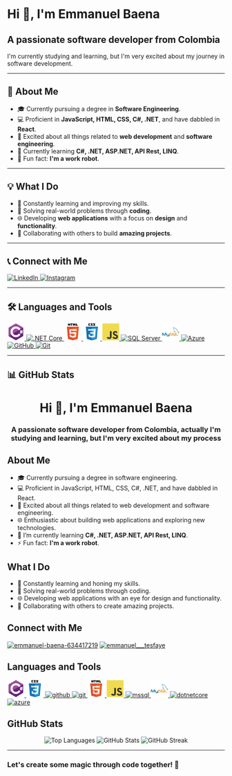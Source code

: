# Hi 👋, I'm Emmanuel Baena

## A passionate software developer from Colombia

I'm currently studying and learning, but I'm very excited about my journey in software development.

---

## 📌 About Me

- 🎓 Currently pursuing a degree in **Software Engineering**.
- 💻 Proficient in **JavaScript, HTML, CSS, C#, .NET**, and have dabbled in **React**.
- 🚀 Excited about all things related to **web development** and **software engineering**.
- 🌱 Currently learning **C#, .NET, ASP.NET, API Rest, LINQ**.
- 🤖 Fun fact: **I'm a work robot**.

---

## 💡 What I Do

- 🌟 Constantly learning and improving my skills.
- 🧩 Solving real-world problems through **coding**.
- 🌐 Developing **web applications** with a focus on **design** and **functionality**.
- 🤝 Collaborating with others to build **amazing projects**.

---

## 📞 Connect with Me

<p align="left">
<a href="https://linkedin.com/in/emmanuel-baena-634417219" target="blank">
<img src="https://raw.githubusercontent.com/rahuldkjain/github-profile-readme-generator/master/src/images/icons/Social/linked-in-alt.svg" alt="LinkedIn" height="30" width="40" />
</a>
<a href="https://www.instagram.com/emmanuel__tesfaye/" target="blank">
<img src="https://raw.githubusercontent.com/rahuldkjain/github-profile-readme-generator/master/src/images/icons/Social/instagram.svg" alt="Instagram" height="30" width="40" />
</a>
</p>

---

## 🛠️ Languages and Tools

<p align="left">
<a href="https://www.w3schools.com/cs/" target="_blank"> <img src="https://raw.githubusercontent.com/devicons/devicon/master/icons/csharp/csharp-original.svg" alt="C#" width="40" height="40"/> </a>
<a href="https://dotnet.microsoft.com/en-us/download" target="_blank"> <img src="https://img.icons8.com/?size=100&id=1BC75jFEBED6&format=png&color=000000" alt=".NET Core" width="40" height="40"/> </a>
<a href="https://www.w3schools.com/html/" target="_blank"> <img src="https://raw.githubusercontent.com/devicons/devicon/master/icons/html5/html5-original-wordmark.svg" alt="HTML5" width="40" height="40"/> </a>
<a href="https://www.w3schools.com/css/" target="_blank"> <img src="https://raw.githubusercontent.com/devicons/devicon/master/icons/css3/css3-original-wordmark.svg" alt="CSS3" width="40" height="40"/> </a>
<a href="https://developer.mozilla.org/en-US/docs/Web/JavaScript" target="_blank"> <img src="https://raw.githubusercontent.com/devicons/devicon/master/icons/javascript/javascript-original.svg" alt="JavaScript" width="40" height="40"/> </a>
<a href="https://www.microsoft.com/en-us/sql-server" target="_blank"> <img src="https://www.svgrepo.com/show/303229/microsoft-sql-server-logo.svg" alt="SQL Server" width="40" height="40"/> </a>
<a href="https://www.mysql.com/" target="_blank"> <img src="https://raw.githubusercontent.com/devicons/devicon/master/icons/mysql/mysql-original-wordmark.svg" alt="MySQL" width="40" height="40"/> </a>
<a href="https://azure.microsoft.com/es-es/" target="_blank"> <img src="https://img.icons8.com/?size=100&id=VLKafOkk3sBX&format=png&color=000000" alt="Azure" width="40" height="40"/> </a>
<a href="https://github.com/" target="_blank"> <img src="https://img.icons8.com/?size=100&id=52539&format=png&color=000000" alt="GitHub" width="40" height="40"/> </a>
<a href="https://git-scm.com/" target="_blank"> <img src="https://www.vectorlogo.zone/logos/git-scm/git-scm-icon.svg" alt="Git" width="40" height="40"/> </a>
</p>

---

## 📊 GitHub Stats

<h1 align="center">Hi 👋, I'm Emmanuel Baena</h1>
<h3 align="center">A passionate software developer from Colombia, actually I'm studying and learning, but I'm very excited about my process</h3>

## About Me

- 🎓 Currently pursuing a degree in software engineering.
- 💻 Proficient in JavaScript, HTML, CSS, C#, .NET, and have dabbled in React.
- 🚀 Excited about all things related to web development and software engineering.
- 🌐 Enthusiastic about building web applications and exploring new technologies.
- 🌱 I’m currently learning **C#, .NET, ASP.NET, API Rest, LINQ**.
- ⚡ Fun fact: **I'm a work robot**.

## What I Do

- 🌟 Constantly learning and honing my skills.
- 🧩 Solving real-world problems through coding.
- 🌐 Developing web applications with an eye for design and functionality.
- 🤝 Collaborating with others to create amazing projects.

## Connect with Me

<p align="left">
<a href="https://linkedin.com/in/emmanuel-baena-634417219" target="blank"><img align="center" src="https://raw.githubusercontent.com/rahuldkjain/github-profile-readme-generator/master/src/images/icons/Social/linked-in-alt.svg" alt="emmanuel-baena-634417219" height="30" width="40" /></a>
<a href="https://www.instagram.com/emmanuel__tesfaye/" target="blank"><img align="center" src="https://raw.githubusercontent.com/rahuldkjain/github-profile-readme-generator/master/src/images/icons/Social/instagram.svg" alt="emmanuel___tesfaye" height="30" width="40" /></a>
</p>

## Languages and Tools

<p align="left"> 
<a href="https://www.w3schools.com/cs/" target="_blank"> <img src="https://raw.githubusercontent.com/devicons/devicon/master/icons/csharp/csharp-original.svg" alt="csharp" width="40" height="40"/> </a> 
<a href="https://www.w3schools.com/css/" target="_blank"> <img src="https://raw.githubusercontent.com/devicons/devicon/master/icons/css3/css3-original-wordmark.svg" alt="css3" width="40" height="40"/> </a> 
<a href="https://github.com/" target="_blank"> <img src="https://img.icons8.com/?size=100&id=52539&format=png&color=000000" alt="github" width="40" height="40"/> </a> 
<a href="https://git-scm.com/" target="_blank"> <img src="https://www.vectorlogo.zone/logos/git-scm/git-scm-icon.svg" alt="git" width="40" height="40"/> </a> 
<a href="https://www.w3.org/html/" target="_blank"> <img src="https://raw.githubusercontent.com/devicons/devicon/master/icons/html5/html5-original-wordmark.svg" alt="html5" width="40" height="40"/> </a> 
<a href="https://developer.mozilla.org/en-US/docs/Web/JavaScript" target="_blank"> <img src="https://raw.githubusercontent.com/devicons/devicon/master/icons/javascript/javascript-original.svg" alt="javascript" width="40" height="40"/> </a> 
<a href="https://www.microsoft.com/en-us/sql-server" target="_blank"> <img src="https://www.svgrepo.com/show/303229/microsoft-sql-server-logo.svg" alt="mssql" width="40" height="40"/> </a> 
<a href="https://www.mysql.com/" target="_blank"> <img src="https://raw.githubusercontent.com/devicons/devicon/master/icons/mysql/mysql-original-wordmark.svg" alt="mysql" width="40" height="40"/> </a> 
<a href="https://dotnet.microsoft.com/en-us/download" target="_blank"> <img src="https://img.icons8.com/?size=100&id=1BC75jFEBED6&format=png&color=000000" alt="dotnetcore" width="40" height="40"/> </a> 
<a href="https://azure.microsoft.com/es-es/" target="_blank"> <img src="https://img.icons8.com/?size=100&id=VLKafOkk3sBX&format=png&color=000000" alt="azure" width="40" height="40"/> </a> 
</p>

## GitHub Stats

<p align="center">
  <img height="150" src="https://github-readme-stats.vercel.app/api/top-langs?username=emmanuelbaena69&show_icons=true&locale=en&layout=compact" alt="Top Languages" />
  <img height="150" src="https://github-readme-stats.vercel.app/api?username=emmanuelbaena69&show_icons=true&locale=en" alt="GitHub Stats" />
  <img height="150" src="https://github-readme-streak-stats.herokuapp.com/?user=emmanuelbaena69&" alt="GitHub Streak" />
</p>

---

### Let's create some magic through code together! 🚀
